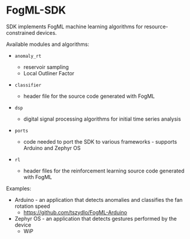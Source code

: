 # FogML-SDK

SDK implements FogML machine learning algorithms for resource-constrained devices.

Available modules and algorithms:
* `anomaly_rt`
  * reservoir sampling
  * Local Outliner Factor

* `classifier`
  * header file for the source code generated with FogML

* `dsp`
  * digital signal processing algorithms for initial time series analysis

* `ports`
  * code needed to port the SDK to various frameworks - supports Arduino and Zephyr OS

* `rl`
  * header files for the reinforcement learning source code generated with FogML

Examples:
* Arduino - an application that detects anomalies and classifies the fan rotation speed
  * https://github.com/tszydlo/FogML-Arduino
* Zephyr OS - an application that detects gestures performed by the device
  * WiP
